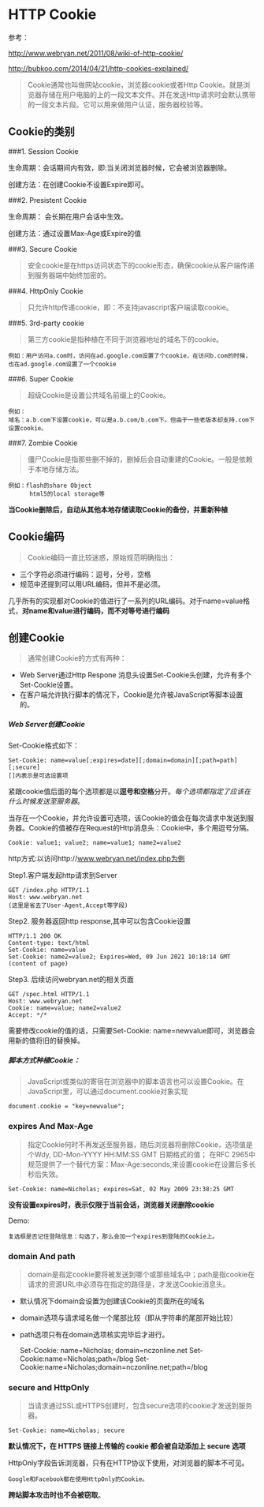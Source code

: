# HTTP Cookie

参考：

<http://www.webryan.net/2011/08/wiki-of-http-cookie/>

<http://bubkoo.com/2014/04/21/http-cookies-explained/>

> Cookie通常也叫做网站cookie，浏览器cookie或者Http Cookie。就是浏览器存储在用户电脑的上的一段文本文件。并在发送Http请求时会默认携带的一段文本片段。它可以用来做用户认证，服务器校验等。

## Cookie的类别

###1. Session Cookie

生命周期：会话期间内有效，即:当关闭浏览器时候，它会被浏览器删除。

创建方法：在创建Cookie不设置Expire即可。

###2. Presistent Cookie

生命周期： 会长期在用户会话中生效。

创建方法：通过设置Max-Age或Expire的值

###3. Secure Cookie 
> 安全cookie是在https访问状态下的cookie形态，确保cookie从客户端传递到服务器端中始终加密的。

###4. HttpOnly Cookie
> 只允许http传递cookie，即：不支持javascript客户端读取cookie。

###5. 3rd-party cookie
> 第三方cookie是指种植在不同于浏览器地址的域名下的cookie。

	例如：用户访问a.com时，访问在ad.google.com设置了个cookie，在访问b.com的时候，也在ad.google.com设置了一个cookie

###6. Super Cookie
> 超级Cookie是设置公共域名前缀上的Cookie。

	例如：
	域名：a.b.com下设置cookie，可以是a.b.com/b.com下。但由于一些老版本却支持.com下设置cookie。

###7. Zombie Cookie
> 僵尸Cookie是指那些删不掉的，删掉后会自动重建的Cookie。一般是依赖于本地存储方法。

	例如：flash的share Object
		  html5的local storage等

**当Cookie删除后，自动从其他本地存储读取Cookie的备份，并重新种植**

## Cookie编码

> Cookie编码一直比较迷惑，原始规范明确指出：

+ 三个字符必须进行编码：逗号，分号，空格
+ 规范中还提到可以用URL编码，但并不是必须。

几乎所有的实现都对Cookie的值进行了一系列的URL编码。对于name=value格式，**对name和value进行编码，而不对等号进行编码**


## 创建Cookie
> 通常创建Cookie的方式有两种：
+ Web Server通过Http Respone 消息头设置Set-Cookie头创建，允许有多个Set-Cookie设置。
+ 在客户端允许执行脚本的情况下，Cookie是允许被JavaScript等脚本设置的。

##### Web Server创建Cookie

Set-Cookie格式如下：

	Set-Cookie: name=value[;expires=date][;domain=domain][;path=path][;secure]
	[]内表示是可选设置项

紧跟cookie值后面的每个选项都是以**逗号和空格**分开。*每个选项都指定了应该在什么时候发送至服务器*。


当存在一个Cookie，并允许设置可选项，该Cookie的值会在每次请求中发送到服务器。Cookie的值被存在Request的Http消息头：Cookie中，多个用逗号分隔。

	Cookie: value1; value2; name=value1; name2=value2

http方式:以访问http://www.webryan.net/index.php为例

Step1.客户端发起http请求到Server

	GET /index.php HTTP/1.1
	Host: www.webryan.net
	(这里是省去了User-Agent,Accept等字段)

Step2. 服务器返回http response,其中可以包含Cookie设置

	HTTP/1.1 200 OK
	Content-type: text/html
	Set-Cookie: name=value
	Set-Cookie: name2=value2; Expires=Wed, 09 Jun 2021 10:18:14 GMT
	(content of page)

Step3. 后续访问webryan.net的相关页面

	GET /spec.html HTTP/1.1
	Host: www.webryan.net
	Cookie: name=value; name2=value2
	Accept: */*

需要修改cookie的值的话，只需要Set-Cookie: name=newvalue即可，浏览器会用新的值将旧的替换掉。


##### 脚本方式种植Cookie：

> JavaScript或类似的寄宿在浏览器中的脚本语言也可以设置Cookie。在JavaScript里，可以通过document.cookie对象实现

	document.cookie = "key=newvalue";


### expires And Max-Age

> 指定Cookie何时不再发送至服务器，随后浏览器将删除Cookie，选项值是个Wdy, DD-Mon-YYYY HH:MM:SS GMT 日期格式的值；
在RFC 2965中规范提供了一个替代方案：Max-Age:seconds,来设置cookie在设置后多长秒后失效。

	Set-Cookie: name=Nicholas; expires=Sat, 02 May 2009 23:38:25 GMT

**没有设置expires时，表示仅限于当前会话，浏览器关闭删除cookie**

Demo:

	复选框是否记住登陆信息：勾选了，那么会加一个expires到登陆的Cookie上。

### domain And path

> domain是指定cookie要将被发送到哪个或那些域名中；path是指cookie在请求的资源URL中必须存在指定的路径是，才发送Cookie消息头。
+ 默认情况下domain会设置为创建该Cookie的页面所在的域名
+ domain选项与请求域名做一个尾部比较（即从字符串的尾部开始比较）
+ path选项只有在domain选项核实完毕后才进行。


	Set-Cookie: name=Nicholas; domain=nczonline.net
	Set-Cookie:name=Nicholas;path=/blog
	Set-Cookie:name=Nicholas;domain=nczonline.net;path=/blog

### secure and HttpOnly

> 当请求通过SSL或HTTPS创建时，包含secure选项的cookie才发送到服务器。

	Set-Cookie: name=Nicholas; secure

**默认情况下，在 HTTPS 链接上传输的 cookie 都会被自动添加上 secure 选项**

HttpOnly字段告诉浏览器，只有在HTTP协议下使用，对浏览器的脚本不可见。

	Google和Facebook都在使用HttpOnly的Cookie。

**跨站脚本攻击时也不会被窃取**。 













